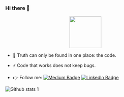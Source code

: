 ### Hi there 👋

<div id="header" align="center">
  <img src="https://media.giphy.com/media/emGDBYPZ2mVrsS1biZ/giphy.gif" width="100"/>
</div>


<!--
**AybukeGrr/AybukeGrr** is a ✨ _special_ ✨ repository because its `README.md` (this file) appears on your GitHub profile.





-->


- 🌱 Truth can only be found in one place: the code.
- ⚡ Code that works does not keep bugs.

- 👉 Follow me: [![Medium Badge](https://img.shields.io/badge/-Medium-909?style=flat-quare&labelColor=909&logo=Medium&logoColor=white&link=link)](https://aybukegurer.medium.com/)
[![Linkedln Badge](https://img.shields.io/badge/-Linkedln-00C?style=flat-quare&labelColor=00C&logo=Linkedln&logoColor=white&link=link)](https://www.linkedin.com/in/aybuke-gurer-1207/)


![Github stats 1](https://github-readme-stats.vercel.app/api?username=AybukeGrr&show_icons=true&theme=gradient)
